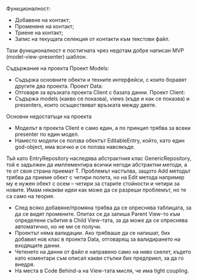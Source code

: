 Функционалност:
-	Добавене на контакт;
-	Променяне на контакт;
-	Триене на контакт;
-	Запис на текущата селекция от контакти към текстови файл.

Тази функционалност е постигната чрез недотам добре написан MVP (model-view-presenter) шаблон.

Съдържание на проекта
Проект Models:
-	Съдържа основните обекти и техните интерфейси, с които боравят другите два проекта.
Проект Data:
-	Отговаря за връзката проекта Client с базата данни.
Проект Client:
-	Съдържа models (какво се показва), views (къде и как се показва) и presenters, които осъществяват връзката между двете.

Основни недостатъци на проекта
-	Моделът в проекта Client е само един, а по принцип трябва за всеки presenter по един модел.
-	Наместо модели се ползва обектът EditableEntry, който, като един god-object, има всичко и се ползва навсякъде.
 
Тъй като EntryRepository наследява абстрактния клас GenericRepository<T>, той е задължен да имплементира  всички негоди абстрактни методи, а те от своя страна приемат T. Проблемът настъпва, защото Add методът трябва да приеме обект с четири полета, но на Edit метода например му е нужен обект с осем – четири за старите стойности и четири за новите.
Имам някакви идеи как може да се разреши проблемът, но те са само на теория.
-	След всяко добавяне/промяна трябва да се опреснява таблицата, за да се видят промените. Опитах се да запиша Parent View-то към определени събития в Child View-тата, за да може да се опреснява автоматично, но не ми се получи. 
-	Проектът няма валидации. Ако трябваше да се напишат, бих добавил нов клас в проекта Data, отговарящ за валидирането на входящите данни.
-	Четенето на данни от файл е направено само на ниво скелет, където като коментари съм описал какви стъпки бих предприел, за да го внедря.
-	На места в Code Behind-а на  View-тата мисля, че има tight coupling.
